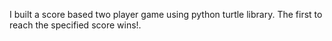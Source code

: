 I built a score based two player game using python turtle library. The first to reach the specified score wins!.
